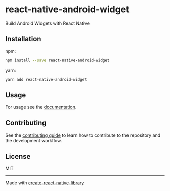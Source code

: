 # react-native-android-widget

Build Android Widgets with React Native

## Installation

npm:

```sh
npm install --save react-native-android-widget
```

yarn:

```sh
yarn add react-native-android-widget
```

## Usage

For usage see the [documentation](https://saleksovski.github.io/react-native-android-widget/).

## Contributing

See the [contributing guide](CONTRIBUTING.md) to learn how to contribute to the repository and the development workflow.

## License

MIT

---

Made with [create-react-native-library](https://github.com/callstack/react-native-builder-bob)
